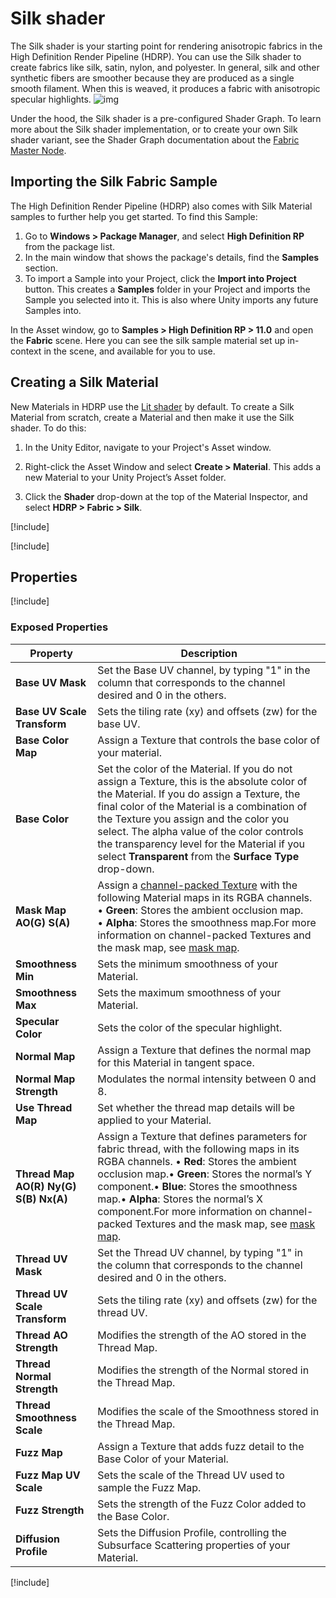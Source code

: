 # Silk shader

The Silk shader is your starting point for rendering anisotropic fabrics in the High Definition Render Pipeline (HDRP). You can use the Silk shader to create fabrics like silk, satin, nylon, and polyester.
In general, silk and other synthetic fibers are smoother because they are produced as a single smooth filament. When this is weaved, it produces a fabric with anisotropic specular highlights.
![img](Images/HDRPFeatures-SilkShader.png)

Under the hood, the Silk shader is a pre-configured Shader Graph. To learn more about the Silk shader implementation, or to create your own Silk shader variant, see the Shader Graph documentation about the [Fabric Master Node](Master-Node-Fabric.md).

## Importing the Silk Fabric Sample

The High Definition Render Pipeline (HDRP) also comes with Silk Material samples to further help you get started. To find this Sample:

1. Go to **Windows > Package Manager**, and select **High Definition RP** from the package list.
2. In the main window that shows the package's details, find the **Samples** section.
3. To import a Sample into your Project, click the **Import into Project** button. This creates a **Samples** folder in your Project and imports the Sample you selected into it. This is also where Unity imports any future Samples into.

In the Asset window, go to **Samples > High Definition RP > 11.0** and open the **Fabric** scene. Here you can see the silk sample material set up in-context in the scene, and available for you to use.



## Creating a Silk Material

New Materials in HDRP use the [Lit shader](Lit-Shader.md) by default. To create a Silk Material from scratch, create a Material and then make it use the Silk shader. To do this:

1. In the Unity Editor, navigate to your Project's Asset window.

2. Right-click the Asset Window and select **Create > Material**. This adds a new Material to your Unity Project’s Asset folder.

3. Click the **Shader** drop-down at the top of the Material Inspector, and select **HDRP > Fabric > Silk**.

   

[!include[](snippets/thread-map.md)]

[!include[](snippets/fuzz-map.md)]

## Properties

[!include[](snippets/shader-properties/surface-options/lit-surface-options.md)]

### Exposed Properties

| **Property**                          | **Description**                                              |
| ------------------------------------- | ------------------------------------------------------------ |
| **Base UV Mask**                      | Set the Base UV channel, by typing "1" in the column that corresponds to the channel desired and 0 in the others. |
| **Base UV Scale Transform**           | Sets the tiling rate (xy) and offsets (zw) for the base UV.  |
| **Base Color Map**                    | Assign a Texture that controls the base color of your material. |
| **Base Color**                        | Set the color of the Material. If you do not assign a Texture, this is the absolute color of the Material. If you do assign a Texture, the final color of the Material is a combination of the Texture you assign and the color you select. The alpha value of the color controls the transparency level for the Material if you select **Transparent** from the **Surface Type** drop-down. |
| **Mask Map AO(G) S(A)**               | Assign a [channel-packed Texture](Glossary.html#ChannelPacking) with the following Material maps in its RGBA channels.<br/>&#8226; **Green**: Stores the ambient occlusion map.<br/>&#8226; **Alpha**: Stores the smoothness map.For more information on channel-packed Textures and the mask map, see [mask map](Mask-Map-and-Detail-Map.html#MaskMap). |
| **Smoothness Min**                    | Sets the minimum smoothness of your Material.                |
| **Smoothness Max**                    | Sets the maximum smoothness of your Material.                |
| **Specular Color**                    | Sets the color of the specular highlight.                    |
| **Normal Map**                        | Assign a Texture that defines the normal map for this Material in tangent space. |
| **Normal Map Strength**               | Modulates the normal intensity between 0 and 8.              |
| **Use Thread Map**                    | Set whether the thread map details will be applied to your Material. |
| **Thread Map AO(R) Ny(G) S(B) Nx(A)** | Assign a Texture that defines parameters for fabric thread, with the following maps in its RGBA channels.  • **Red**: Stores the ambient occlusion map.• **Green**: Stores the normal’s Y component.• **Blue**: Stores the smoothness map.• **Alpha**: Stores the normal’s X component.For more information on channel-packed Textures and the mask map, see [mask map](Mask-Map-and-Detail-Map.html#MaskMap). |
| **Thread UV Mask**                    | Set the Thread UV channel, by typing "1" in the column that corresponds to the channel desired and 0 in the others. |
| **Thread UV Scale Transform**         | Sets the tiling rate (xy) and offsets (zw) for the thread UV. |
| **Thread AO Strength**                | Modifies the strength of the AO stored in the Thread Map.    |
| **Thread Normal Strength**            | Modifies the strength of the Normal stored in the Thread Map. |
| **Thread Smoothness Scale**           | Modifies the scale of the Smoothness stored in the Thread Map. |
| **Fuzz Map**                          | Assign a Texture that adds fuzz detail to the Base Color of your Material. |
| **Fuzz Map UV Scale**                 | Sets the scale of the Thread UV used to sample the Fuzz Map. |
| **Fuzz Strength**                     | Sets the strength of the Fuzz Color added to the Base Color. |
| **Diffusion Profile**                 | Sets the Diffusion Profile, controlling the Subsurface Scattering properties of your Material. |

[!include[](snippets/shader-properties/advanced-options/lit-advanced-options.md)]